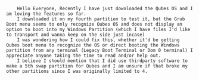         Hello Everyone, Recently I have just downloaded the Qubes OS and I am loving the features so far.
        I downloaded it on my fourth partition to test it, but the Grub Boot menu seems to only recognize Qubes OS and does not display an option to boot into my Windows Partition (which I have files I'd like to transport and wanna keep on the side just incase)
        I was wondering how I could fix this, whether it'd be getting Qubes boot menu to recognize the OS or direct booting the Windows partition from any terminal (Legacy Boot Terminal or Dom 0 terminal) I appreciate anyone taking the time to read and/or help out.
        I believe I should mention that I did use thirdparty software to make a 5th swap partition for Qubes and I am unsure if that broke my other partitions since I was originally limited to 4.